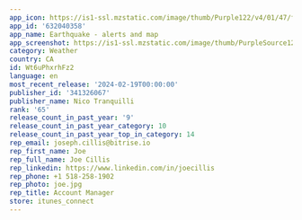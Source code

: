 ```yaml
---
app_icon: https://is1-ssl.mzstatic.com/image/thumb/Purple122/v4/01/47/f5/0147f57a-aa12-1c19-f305-345fd6363b79/AppIcon-iOS7red-0-0-1x_U007emarketing-0-7-0-85-220.png/1024x1024bb.png
app_id: '632040358'
app_name: Earthquake - alerts and map
app_screenshot: https://is1-ssl.mzstatic.com/image/thumb/PurpleSource122/v4/be/47/d4/be47d440-ef3b-bcde-e078-9c402aa260d3/c4d46f2a-7c8b-45c6-937e-5d1e9cec0931_Simulator_Screen_Shot_-_iPhone_14_Plus_-_2022-11-02_at_19.55.54.png/1284x2778bb.png
category: Weather
country: CA
id: Wt6uPhxrhFz2
language: en
most_recent_release: '2024-02-19T00:00:00'
publisher_id: '341326067'
publisher_name: Nico Tranquilli
rank: '65'
release_count_in_past_year: '9'
release_count_in_past_year_category: 10
release_count_in_past_year_top_in_category: 14
rep_email: joseph.cillis@bitrise.io
rep_first_name: Joe
rep_full_name: Joe Cillis
rep_linkedin: https://www.linkedin.com/in/joecillis
rep_phone: +1 518-258-1902
rep_photo: joe.jpg
rep_title: Account Manager
store: itunes_connect
---
```

